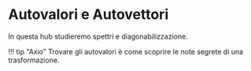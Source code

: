 # Autovalori e Autovettori

In questa hub studieremo spettri e diagonabilizzazione.

!!! tip "Axio"
    Trovare gli autovalori è come scoprire le note segrete di una trasformazione.
